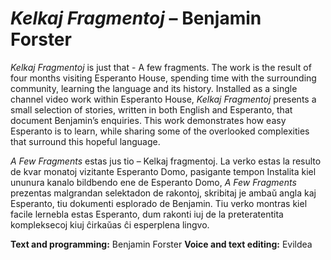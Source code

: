 # *Kelkaj Fragmentoj* – Benjamin Forster

*Kelkaj Fragmentoj* is just that - A few fragments. The work is the result of four months visiting Esperanto House, spending time with the surrounding community, learning the language and its history. Installed as a single channel video work within Esperanto House, *Kelkaj Fragmentoj* presents a small selection of stories, written in both English and Esperanto, that document Benjamin’s enquiries. This work demonstrates how easy Esperanto is to learn, while sharing some of the overlooked complexities that surround this hopeful language. 

*A Few Fragments* estas jus tio – Kelkaj fragmentoj. La verko estas la resulto de kvar monatoj vizitante Esperanto Domo, pasigante tempon Instalita kiel ununura kanalo bildbendo ene de Esperanto Domo, *A Few Fragments* prezentas malgrandan selektadon de rakontoj, skribitaj je ambaŭ angla kaj Esperanto, tiu dokumenti esplorado de Benjamin. Tiu verko montras kiel facile lernebla estas Esperanto, dum rakonti iuj de la preteratentita kompleksecoj kiuj ĉirkaŭas ĉi esperplena lingvo.

**Text and programming:** Benjamin Forster 
**Voice and text editing:** Evildea